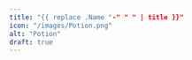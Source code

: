 ```yaml
---
title: "{{ replace .Name "-" " " | title }}"
icon: "/images/Potion.png"
alt: "Potion"
draft: true
---
```


